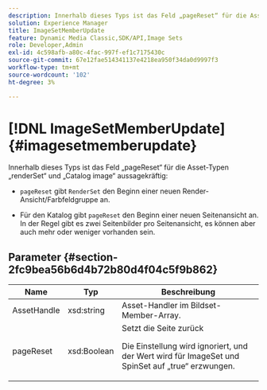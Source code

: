 ```yaml
---
description: Innerhalb dieses Typs ist das Feld „pageReset“ für die Asset-Typen „renderSet“ und „Catalog image“ aussagekräftig
solution: Experience Manager
title: ImageSetMemberUpdate
feature: Dynamic Media Classic,SDK/API,Image Sets
role: Developer,Admin
exl-id: 4c598afb-a80c-4fac-997f-ef1c7175430c
source-git-commit: 67e12fae514341137e4218ea950f34da0d9997f3
workflow-type: tm+mt
source-wordcount: '102'
ht-degree: 3%

---
```


# [!DNL ImageSetMemberUpdate]{#imagesetmemberupdate}

Innerhalb dieses Typs ist das Feld „pageReset“ für die Asset-Typen „renderSet“ und „Catalog image“ aussagekräftig:

* `pageReset` gibt `RenderSet` den Beginn einer neuen Render-Ansicht/Farbfeldgruppe an.

* Für den Katalog gibt `pageReset` den Beginn einer neuen Seitenansicht an. In der Regel gibt es zwei Seitenbilder pro Seitenansicht, es können aber auch mehr oder weniger vorhanden sein.

## Parameter {#section-2fc9bea56b6d4b72b80d4f04c5f9b862}

<table id="table_04100BB8ABD84EF68B0A7CE3AD946414"> 
 <thead> 
  <tr> 
   <th colname="col1" class="entry"> Name </th> 
   <th colname="col2" class="entry"> Typ </th> 
   <th colname="col3" class="entry"> Beschreibung </th> 
  </tr> 
 </thead>
 <tbody> 
  <tr> 
   <td colname="col1"> <span class="codeph"> <span class="varname"> AssetHandle</span> </span> </td> 
   <td colname="col2"> <span class="codeph"> xsd:string</span> </td> 
   <td colname="col3"> Asset-Handler im Bildset-Member-Array. </td> 
  </tr> 
  <tr> 
   <td colname="col1"> <span class="codeph"> <span class="varname"> pageReset</span> </span> </td> 
   <td colname="col2"> <span class="codeph"> xsd:Boolean</span> </td> 
   <td colname="col3">Setzt die Seite zurück <p>Die Einstellung wird ignoriert, und der Wert wird für <span class="codeph"> ImageSet</span> und <span class="codeph"> SpinSet</span> auf „true“ erzwungen. </p></td> 
  </tr> 
 </tbody> 
</table>
